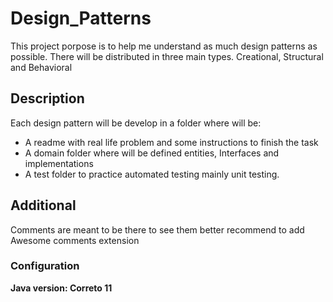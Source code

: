 # Design_Patterns
This project porpose is to help me understand as much design patterns as possible. There will be distributed in three main types. Creational, Structural and Behavioral


## Description 

Each design pattern will be develop in a folder where will be:
* A readme with real life problem and some instructions to finish the task
* A domain folder where will be defined entities, Interfaces and implementations
* A test folder to practice automated testing mainly unit testing.

## Additional 

Comments are meant to be there to see them better recommend to add Awesome comments extension

### Configuration

**Java version: Correto 11**
